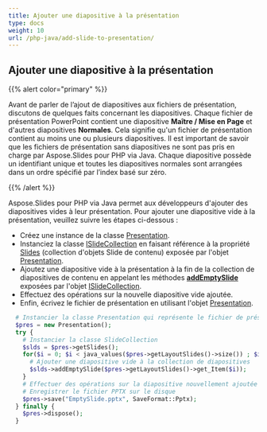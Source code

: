 ```yaml
---
title: Ajouter une diapositive à la présentation
type: docs
weight: 10
url: /php-java/add-slide-to-presentation/
---
```


## **Ajouter une diapositive à la présentation**
{{% alert color="primary" %}} 

Avant de parler de l’ajout de diapositives aux fichiers de présentation, discutons de quelques faits concernant les diapositives. Chaque fichier de présentation PowerPoint contient une diapositive **Maître / Mise en Page** et d'autres diapositives **Normales**. Cela signifie qu'un fichier de présentation contient au moins une ou plusieurs diapositives. Il est important de savoir que les fichiers de présentation sans diapositives ne sont pas pris en charge par Aspose.Slides pour PHP via Java. Chaque diapositive possède un identifiant unique et toutes les diapositives normales sont arrangées dans un ordre spécifié par l’index basé sur zéro.

{{% /alert %}} 

Aspose.Slides pour PHP via Java permet aux développeurs d'ajouter des diapositives vides à leur présentation. Pour ajouter une diapositive vide à la présentation, veuillez suivre les étapes ci-dessous :

- Créez une instance de la classe [Presentation](https://reference.aspose.com/slides/php-java/aspose.slides/presentation).
- Instanciez la classe [ISlideCollection](https://reference.aspose.com/slides/php-java/aspose.slides/ISlideCollection) en faisant référence à la propriété [Slides](https://reference.aspose.com/slides/php-java/aspose.slides/Presentation#getSlides--) (collection d'objets Slide de contenu) exposée par l'objet [Presentation](https://reference.aspose.com/slides/php-java/aspose.slides/presentation).
- Ajoutez une diapositive vide à la présentation à la fin de la collection de diapositives de contenu en appelant les méthodes [**addEmptySlide**](https://reference.aspose.com/slides/php-java/aspose.slides/ISlideCollection#addEmptySlide-com.aspose.slides.ILayoutSlide-) exposées par l'objet [ISlideCollection](https://reference.aspose.com/slides/php-java/aspose.slides/ISlideCollection).
- Effectuez des opérations sur la nouvelle diapositive vide ajoutée.
- Enfin, écrivez le fichier de présentation en utilisant l'objet [Presentation](https://reference.aspose.com/slides/php-java/aspose.slides/presentation).

```php
  # Instancier la classe Presentation qui représente le fichier de présentation
  $pres = new Presentation();
  try {
    # Instancier la classe SlideCollection
    $slds = $pres->getSlides();
    for($i = 0; $i < java_values($pres->getLayoutSlides()->size()) ; $i++) {
      # Ajouter une diapositive vide à la collection de diapositives
      $slds->addEmptySlide($pres->getLayoutSlides()->get_Item($i));
    }
    # Effectuer des opérations sur la diapositive nouvellement ajoutée
    # Enregistrer le fichier PPTX sur le disque
    $pres->save("EmptySlide.pptx", SaveFormat::Pptx);
  } finally {
    $pres->dispose();
  }
```